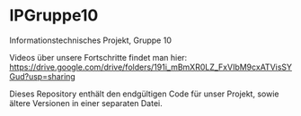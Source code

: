 # IPGruppe10
Informationstechnisches Projekt, Gruppe 10

Videos über unsere Fortschritte findet man hier: https://drive.google.com/drive/folders/191i_mBmXR0LZ_FxVIbM9cxATVisSYGud?usp=sharing

Dieses Repository enthält den endgültigen Code für unser Projekt, sowie ältere Versionen in einer separaten Datei.

